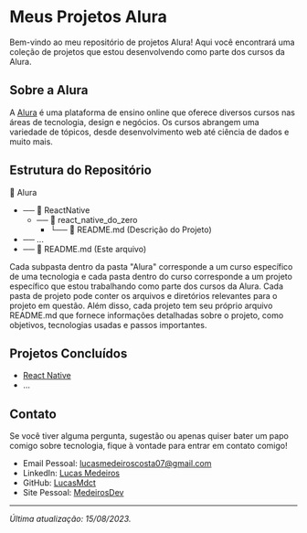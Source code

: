 # Meus Projetos Alura

Bem-vindo ao meu repositório de projetos Alura! Aqui você encontrará uma coleção de projetos que estou desenvolvendo como parte dos cursos da Alura.

## Sobre a Alura

A [Alura](https://www.alura.com.br/) é uma plataforma de ensino online que oferece diversos cursos nas áreas de tecnologia, design e negócios. Os cursos abrangem uma variedade de tópicos, desde desenvolvimento web até ciência de dados e muito mais.

## Estrutura do Repositório


  📂 Alura <br>
  * ── 📂 ReactNative <br>
     - ── 📂 react_native_do_zero <br>
        - └── 📄 README.md (Descrição do Projeto) <br>
  * ── ... <br>
  * ── 📄 README.md (Este arquivo) <br>


Cada subpasta dentro da pasta "Alura" corresponde a um curso específico de uma tecnologia e cada pasta dentro do curso corresponde a um projeto específico que estou trabalhando como parte dos cursos da Alura. Cada pasta de projeto pode conter os arquivos e diretórios relevantes para o projeto em questão. Além disso, cada projeto tem seu próprio arquivo README.md que fornece informações detalhadas sobre o projeto, como objetivos, tecnologias usadas e passos importantes.

## Projetos Concluídos

- [React Native](./ReactNative/readme.md)
- ...

## Contato

Se você tiver alguma pergunta, sugestão ou apenas quiser bater um papo comigo sobre tecnologia, fique à vontade para entrar em contato comigo!

- Email Pessoal: lucasmedeiroscosta07@gmail.com
- LinkedIn: [Lucas Medeiros](https://www.linkedin.com/in/medeirosdev)
- GitHub: [LucasMdct](https://github.com/lucasmdct)
- Site Pessoal: [MedeirosDev](https://medeirosdev.cloud)
---
*Última atualização: 15/08/2023.*